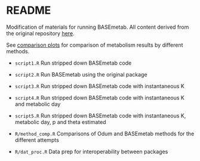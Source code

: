 # README

Modification of materials for running BASEmetab.  All content derived from the original repository [here](https://github.com/dgiling/BASEmetab).

See [comparison plots](https://fawda123.github.io/BASEmetab_script/comp_plots) for comparison of metabolism results by different methods.

* `script1.R` Run stripped down BASEmetab code

* `script2.R` Run BASEmetab using the original package

* `script3.R` Run stripped down BASEmetab code with instantaneous K

* `script4.R` Run stripped down BASEmetab code with instantaneous K and metabolic day

* `script5.R` Run stripped down BASEmetab code with instantaneous K, metabolic day, p and theta estimated

* `R/method_comp.R` Comparisons of Odum and BASEmetab methods for the different attempts

* `R/dat_proc.R` Data prep for interoperability between packages